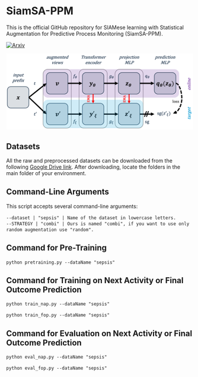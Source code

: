 # SiamSA-PPM

This is the official GitHub repository for SIAMese learning with Statistical Augmentation for Predictive Process Monitoring (SiamSA-PPM).

[![Arxiv](https://img.shields.io/badge/arXiv-2309.07117-b31b1b.svg)]([https://arxiv.org/abs/2507.18293v1])


![The Framework](framework.png)

## Datasets

All the raw and preprocessed datasets can be downloaded from the following [Google Drive link](https://drive.google.com/drive/folders/1KH_tGC7SPEwpH0E9F0gZMLEbGOebnCn-?usp=share_link). After downloading, locate the folders in the main folder of your environment.


## Command-Line Arguments

This script accepts several command-line arguments:

```
--dataset | "sepsis" | Name of the dataset in lowercase letters. 
--STRATEGY | "combi" | Ours is named "combi", if you want to use only random augmentation use "random".

```

## **Command for Pre-Training**
```
python pretraining.py --dataName "sepsis"
```

## **Command for Training on Next Activity or Final Outcome Prediction**
```
python train_nap.py --dataName "sepsis"
```
```
python train_fop.py --dataName "sepsis"
```

## **Command for Evaluation on Next Activity or Final Outcome Prediction**
```
python eval_nap.py --dataName "sepsis"
```
```
python eval_fop.py --dataName "sepsis"
```

